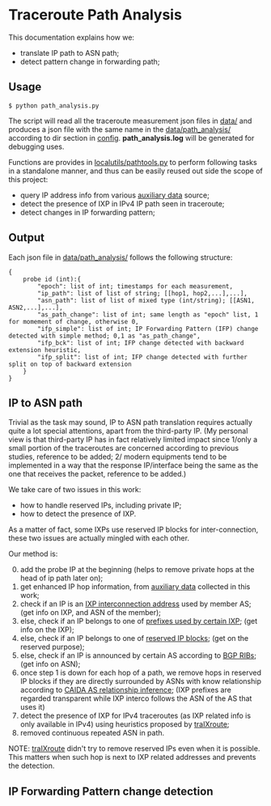 # Traceroute Path Analysis
This documentation explains how we:
* translate IP path to ASN path;
* detect pattern change in forwarding path;

## Usage
```
$ python path_analysis.py
```
The script will read all the traceroute measurement json files in [data/](../data) and produces a
json file with the same name in the [data/path_analysis/](../data/path_analysis) 
according to dir section in [config](../config).
__path_analysis.log__ will be generated for debugging uses.

Functions are provides in [localutils/pathtools.py](../localutils/pathtools.py) to perform following tasks in a standalone
manner, and thus can be easily reused out side the scope of this project:
* query IP address info from various [auxiliary data](auxiliary_data.md) source;
* detect the presence of IXP in IPv4 IP path seen in traceroute;
* detect changes in IP forwarding pattern;

## Output
Each json file in [data/path_analysis/](../data/path_analysis) follows the following structure:
```
{
    probe id (int):{
        "epoch": list of int; timestamps for each measurement,
        "ip_path": list of list of string; [[hop1, hop2,...],...],
        "asn_path": list of list of mixed type (int/string); [[ASN1, ASN2,...],...],
        "as_path_change": list of int; same length as "epoch" list, 1 for momement of change, otherwise 0,
        "ifp_simple": list of int; IP Forwarding Pattern (IFP) change detected with simple method; 0,1 as "as_path_change",
        "ifp_bck": list of int; IFP change detected with backward extension heuristic,
        "ifp_split": list of int; IFP change detected with further split on top of backward extension
    }
}
```

## IP to ASN path
Trivial as the task may sound, IP to ASN path translation requires actually quite a lot special attentions,
apart from the third-party IP. (My personal view is that third-party IP has in fact relatively limited impact since 
1/only a small portion of the traceroutes are concerned according to previous studies, reference to be added;
2/ modern equipments tend to be implemented in a way that the response IP/interface being the same as the one that receives the packet, reference to be added.)

We take care of two issues in this work:
* how to handle reserved IPs, including private IP;
* how to detect the presence of IXP.

As a matter of fact, some IXPs use reserved IP blocks for inter-connection, these two issues are actually
mingled with each other.

Our method is:

0. add the probe IP at the beginning (helps to remove private hops at the head of ip path later on);
1. get enhanced IP hop information, from [auxiliary data](auxiliary_data.md) collected in this work;
  1. check if an IP is an [IXP interconnection address](auxiliary_data.md#ixp-related-data) used by member AS; (get info on IXP, and ASN of the member);
  2. else, check if an IP belongs to one of [prefixes used by certain IXP](auxiliary_data.md#ixp-related-data); (get info on the IXP);
  3. else, check if an IP belongs to one of [reserved IP blocks](auxiliary_data.md#reserved-ip-blocks); (get on the reserved purpose);
  4. else, check if an IP is announced by certain AS according to [BGP RIBs](auxiliary_data.md#routeview-bgp-ribs); (get info on ASN);  
2. once step 1 is down for each hop of a path, we remove hops in reserved IP blocks if they are directly surrounded by ASNs with know relationship
according to [CAIDA AS relationship inference](auxiliary_data.md#caida-as-relationship-inference);
(IXP prefixes are regarded transparent while IXP interco follows the ASN of the AS that uses it) 
3. detect the presence of IXP for IPv4 traceroutes (as IXP related info is only available in IPv4) using heuristics proposed by [traIXroute](https://github.com/gnomikos/traIXroute.git);
4. removed continuous repeated ASN in path.

NOTE: [traIXroute](https://github.com/gnomikos/traIXroute.git) didn't try to remove reserved IPs even when it is possible.
This matters when such hop is next to IXP related addresses and prevents the detection.

## IP Forwarding Pattern change detection
